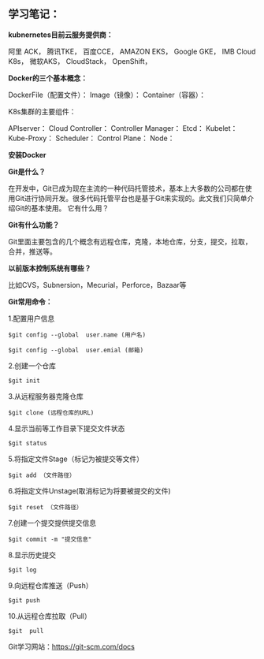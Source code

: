 ## **学习笔记：**

**kubnernetes目前云服务提供商：**

阿里 ACK，
腾讯TKE，
百度CCE，
AMAZON EKS，
Google GKE，
IMB Cloud K8s，
微软AKS，
CloudStack，
OpenShift，

**Docker的三个基本概念：**

DockerFile（配置文件）：
Image（镜像）：
Container（容器）：

K8s集群的主要组件：

APIserver：
Cloud Controller：
Controller Manager：
Etcd：
Kubelet：
Kube-Proxy：
Scheduler：
Control Plane：
Node：

**安装Docker**


**Git是什么？**

在开发中，Git已成为现在主流的一种代码托管技术，基本上大多数的公司都在使用Git进行协同开发。很多代码托管平台也是基于Git来实现的。此文我们只简单介绍Git的基本使用。
它有什么用？

**Git有什么功能？**

Git里面主要包含的几个概念有远程仓库，克隆，本地仓库，分支，提交，拉取，合并，推送等。


**以前版本控制系统有哪些？**

比如CVS，Subnersion，Mecurial，Perforce，Bazaar等

**Git常用命令：**

1.配置用户信息

`$git config --global  user.name (用户名)`

`$git config --global  user.emial (邮箱)`

2.创建一个仓库

`$git init`

3.从远程服务器克隆仓库

`$git clone (远程仓库的URL)`

4.显示当前等工作目录下提交文件状态

`$git status`

5.将指定文件Stage（标记为被提交等文件）

`$git add （文件路径）`

6.将指定文件Unstage(取消标记为将要被提交的文件)

`$git reset （文件路径）`

7.创建一个提交提供提交信息

`$git commit -m "提交信息"`

8.显示历史提交

`$git log `

9.向远程仓库推送（Push）

`$git push`

10.从远程仓库拉取（Pull）

`$git  pull`

Git学习网站：https://git-scm.com/docs 
